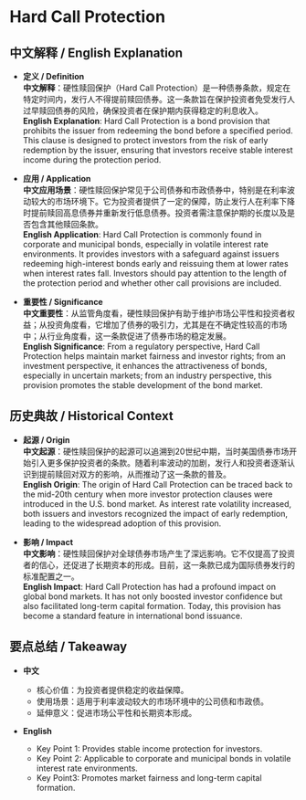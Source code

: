 # Hard Call Protection

## 中文解释 / English Explanation

* **定义 / Definition**  
  **中文解释**：硬性赎回保护（Hard Call Protection）是一种债券条款，规定在特定时间内，发行人不得提前赎回债券。这一条款旨在保护投资者免受发行人过早赎回债券的风险，确保投资者在保护期内获得稳定的利息收入。  
  **English Explanation**: Hard Call Protection is a bond provision that prohibits the issuer from redeeming the bond before a specified period. This clause is designed to protect investors from the risk of early redemption by the issuer, ensuring that investors receive stable interest income during the protection period.

* **应用 / Application**  
  **中文应用场景**：硬性赎回保护常见于公司债券和市政债券中，特别是在利率波动较大的市场环境下。它为投资者提供了一定的保障，防止发行人在利率下降时提前赎回高息债券并重新发行低息债券。投资者需注意保护期的长度以及是否包含其他赎回条款。  
  **English Application**: Hard Call Protection is commonly found in corporate and municipal bonds, especially in volatile interest rate environments. It provides investors with a safeguard against issuers redeeming high-interest bonds early and reissuing them at lower rates when interest rates fall. Investors should pay attention to the length of the protection period and whether other call provisions are included.

* **重要性 / Significance**  
  **中文重要性**：从监管角度看，硬性赎回保护有助于维护市场公平性和投资者权益；从投资角度看，它增加了债券的吸引力，尤其是在不确定性较高的市场中；从行业角度看，这一条款促进了债券市场的稳定发展。  
  **English Significance**: From a regulatory perspective, Hard Call Protection helps maintain market fairness and investor rights; from an investment perspective, it enhances the attractiveness of bonds, especially in uncertain markets; from an industry perspective, this provision promotes the stable development of the bond market.

## 历史典故 / Historical Context

* **起源 / Origin**  
  **中文起源**：硬性赎回保护的起源可以追溯到20世纪中期，当时美国债券市场开始引入更多保护投资者的条款。随着利率波动的加剧，发行人和投资者逐渐认识到提前赎回对双方的影响，从而推动了这一条款的普及。  
  **English Origin**: The origin of Hard Call Protection can be traced back to the mid-20th century when more investor protection clauses were introduced in the U.S. bond market. As interest rate volatility increased, both issuers and investors recognized the impact of early redemption, leading to the widespread adoption of this provision.

* **影响 / Impact**  
  **中文影响**：硬性赎回保护对全球债券市场产生了深远影响。它不仅提高了投资者的信心，还促进了长期资本的形成。目前，这一条款已成为国际债券发行的标准配置之一。  
  **English Impact**: Hard Call Protection has had a profound impact on global bond markets. It has not only boosted investor confidence but also facilitated long-term capital formation. Today, this provision has become a standard feature in international bond issuance.

## 要点总结 / Takeaway

* **中文**  
  - 核心价值：为投资者提供稳定的收益保障。  
  - 使用场景：适用于利率波动较大的市场环境中的公司债和市政债。  
  - 延伸意义：促进市场公平性和长期资本形成。

* **English**  
  - Key Point 1: Provides stable income protection for investors.  
  - Key Point 2: Applicable to corporate and municipal bonds in volatile interest rate environments.  
   - Key Point3: Promotes market fairness and long-term capital formation.